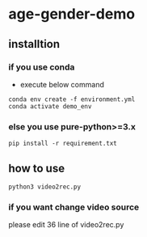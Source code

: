 # age-gender-demo

## installtion
### if you use conda
* execute below command
```terminal
conda env create -f environment.yml
conda activate demo_env
```
### else you use pure-python>=3.x
```terminal
pip install -r requirement.txt
```

## how to use
```terminal
python3 video2rec.py
```
### if you want change video source
please edit 36 line of video2rec.py 

